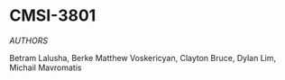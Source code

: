 # CMSI-3801

*AUTHORS*

Betram Lalusha,
Berke Matthew Voskericyan,
Clayton Bruce,
Dylan Lim,
Michail Mavromatis
